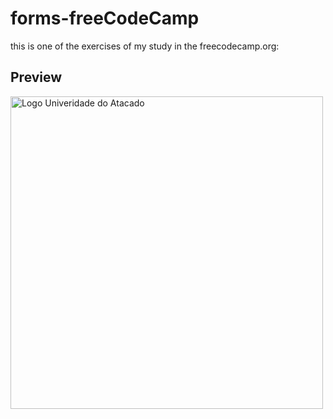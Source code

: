 # forms-freeCodeCamp

this is one of the exercises of my study in the freecodecamp.org:

## Preview

<img width="500" height="auto" id="img" src="https://i.ibb.co/dPgN07s/Anima-o.gif" alt="Logo Univeridade do Atacado">
